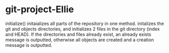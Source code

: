 # git-project-Ellie
initialize()
    initaializes all parts of the repository in one method.
    initalizes the git and objects directories, and initializes 2 files in the git directory (index and HEAD).
    If the directories and files already exist, an already exists message is outputted, otherwise all objects are created and a creation message is outputted. 
